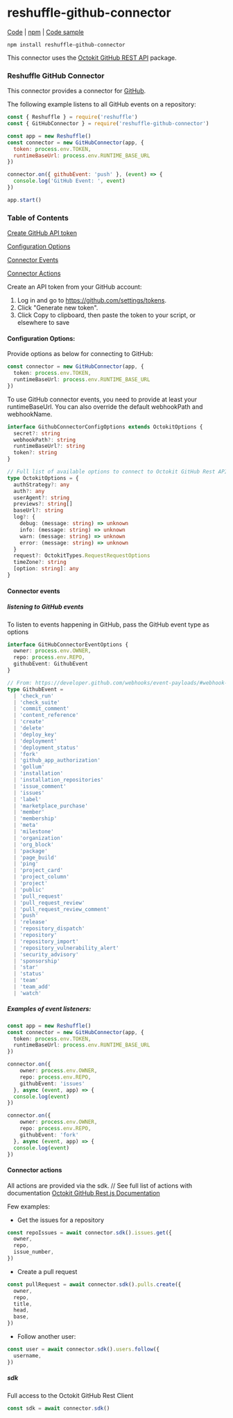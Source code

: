 # reshuffle-github-connector

[Code](https://github.com/reshufflehq/reshuffle-github-connector) | [npm](https://www.npmjs.com/package/reshuffle-github-connector) | [Code sample](https://github.com/reshufflehq/reshuffle/tree/master/examples/github)

`npm install reshuffle-github-connector`

This connector uses the [Octokit GitHub REST API](https://github.com/octokit/rest.js) package.

### Reshuffle GitHub Connector

This connector provides a connector for [GitHub](https://www.github.com).

The following example listens to all GitHub events on a repository:

```js
const { Reshuffle } = require('reshuffle')
const { GitHubConnector } = require('reshuffle-github-connector')

const app = new Reshuffle()
const connector = new GitHubConnector(app, {
  token: process.env.TOKEN,
  runtimeBaseUrl: process.env.RUNTIME_BASE_URL
})

connector.on({ githubEvent: 'push' }, (event) => {
  console.log('GitHub Event: ', event)
})

app.start()
```

### Table of Contents

[Create GitHub API token](#apitoken)

[Configuration Options](#configuration-options)

[Connector Events](#connector-events)

[Connector Actions](#connector-actions)

<a name="apitoken"></a>Create an API token from your GitHub account:

1. Log in and go to https://github.com/settings/tokens.
2. Click "Generate new token".
3. Click Copy to clipboard, then paste the token to your script, or elsewhere to save

#### Configuration Options:

Provide options as below for connecting to GitHub:

```typescript
const connector = new GitHubConnector(app, {
  token: process.env.TOKEN,
  runtimeBaseUrl: process.env.RUNTIME_BASE_URL
})
```

To use GitHub connector events, you need to provide at least your runtimeBaseUrl.
You can also override the default webhookPath and webhookName.

```typescript
interface GithubConnectorConfigOptions extends OctokitOptions {
  secret?: string
  webhookPath?: string
  runtimeBaseUrl?: string
  token?: string
}

// Full list of available options to connect to Octokit GitHub Rest API
type OctokitOptions = {
  authStrategy?: any
  auth?: any
  userAgent?: string
  previews?: string[]
  baseUrl?: string
  log?: {
    debug: (message: string) => unknown
    info: (message: string) => unknown
    warn: (message: string) => unknown
    error: (message: string) => unknown
  }
  request?: OctokitTypes.RequestRequestOptions
  timeZone?: string
  [option: string]: any
}
```

#### Connector events

##### listening to GitHub events

To listen to events happening in GitHub, pass the GitHub event type as options

```typescript
interface GitHubConnectorEventOptions {
  owner: process.env.OWNER,
  repo: process.env.REPO,
  githubEvent: GithubEvent
}

// From: https://developer.github.com/webhooks/event-payloads/#webhook-event-payloads
type GithubEvent =
  | 'check_run'
  | 'check_suite'
  | 'commit_comment'
  | 'content_reference'
  | 'create'
  | 'delete'
  | 'deploy_key'
  | 'deployment'
  | 'deployment_status'
  | 'fork'
  | 'github_app_authorization'
  | 'gollum'
  | 'installation'
  | 'installation_repositories'
  | 'issue_comment'
  | 'issues'
  | 'label'
  | 'marketplace_purchase'
  | 'member'
  | 'membership'
  | 'meta'
  | 'milestone'
  | 'organization'
  | 'org_block'
  | 'package'
  | 'page_build'
  | 'ping'
  | 'project_card'
  | 'project_column'
  | 'project'
  | 'public'
  | 'pull_request'
  | 'pull_request_review'
  | 'pull_request_review_comment'
  | 'push'
  | 'release'
  | 'repository_dispatch'
  | 'repository'
  | 'repository_import'
  | 'repository_vulnerability_alert'
  | 'security_advisory'
  | 'sponsorship'
  | 'star'
  | 'status'
  | 'team'
  | 'team_add'
  | 'watch'
```

##### Examples of event listeners:

```typescript
const app = new Reshuffle()
const connector = new GitHubConnector(app, {
  token: process.env.TOKEN,
  runtimeBaseUrl: process.env.RUNTIME_BASE_URL
})

connector.on({ 
    owner: process.env.OWNER,
    repo: process.env.REPO,
    githubEvent: 'issues' 
  }, async (event, app) => {
  console.log(event)
})

connector.on({ 
    owner: process.env.OWNER,
    repo: process.env.REPO,
    githubEvent: 'fork' 
  }, async (event, app) => {
  console.log(event)
})
```

#### Connector actions

All actions are provided via the sdk.
// See full list of actions with documentation [Octokit GitHub Rest.js Documentation](https://octokit.github.io/rest.js/v18)

Few examples:

- Get the issues for a repository

```typescript
const repoIssues = await connector.sdk().issues.get({
  owner,
  repo,
  issue_number,
})
```

- Create a pull request

```typescript
const pullRequest = await connector.sdk().pulls.create({
  owner,
  repo,
  title,
  head,
  base,
})
```

- Follow another user:

```typescript
const user = await connector.sdk().users.follow({
  username,
})
```

##### sdk

Full access to the Octokit GitHub Rest Client

```typescript
const sdk = await connector.sdk()
```
